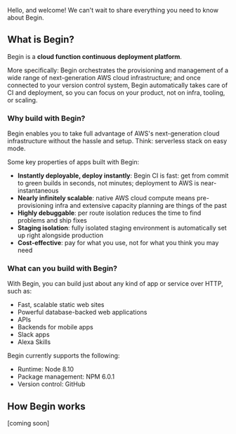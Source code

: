 Hello, and welcome! We can't wait to share everything you need to know about Begin.

## What is Begin?

Begin is a **cloud function continuous deployment platform**.

More specifically: Begin orchestrates the provisioning and management of a wide range of next-generation AWS cloud infrastructure; and once connected to your version control system, Begin automatically takes care of CI and deployment, so you can focus on your product, not on infra, tooling, or scaling.

### Why build with Begin?

Begin enables you to take full advantage of AWS's next-generation cloud infrastructure without the hassle and setup. Think: serverless stack on easy mode.

Some key properties of apps built with Begin:

- **Instantly deployable, deploy instantly**: Begin CI is fast: get from commit to green builds in seconds, not minutes; deployment to AWS is near-instantaneous
- **Nearly infinitely scalable**: native AWS cloud compute means pre-provisioning infra and extensive capacity planning are things of the past
- **Highly debuggable**: per route isolation reduces the time to find problems and ship fixes
- **Staging isolation**: fully isolated staging environment is automatically set up right alongside production
- **Cost-effective**: pay for what you use, not for what you think you may need


### What can you build with Begin?

With Begin, you can build just about any kind of app or service over HTTP, such as:

- Fast, scalable static web sites
- Powerful database-backed web applications
- APIs
- Backends for mobile apps
- Slack apps
- Alexa Skills

Begin currently supports the following:

- Runtime: Node 8.10
- Package management: NPM 6.0.1
- Version control: GitHub


## How Begin works

[coming soon]
